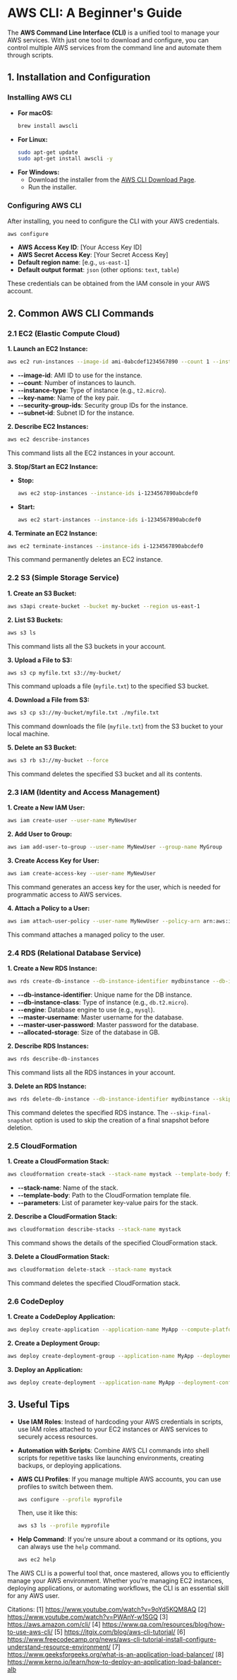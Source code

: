 # AWS CLI: A Beginner's Guide

The **AWS Command Line Interface (CLI)** is a unified tool to manage your AWS services. With just one tool to download and configure, you can control multiple AWS services from the command line and automate them through scripts.

## **1. Installation and Configuration**

### **Installing AWS CLI**

- **For macOS:**
  ```bash
  brew install awscli
  ```
- **For Linux:**
  ```bash
  sudo apt-get update
  sudo apt-get install awscli -y
  ```
- **For Windows:**
  - Download the installer from the [AWS CLI Download Page](https://aws.amazon.com/cli/).
  - Run the installer.

### **Configuring AWS CLI**

After installing, you need to configure the CLI with your AWS credentials.

```bash
aws configure
```

- **AWS Access Key ID**: [Your Access Key ID]
- **AWS Secret Access Key**: [Your Secret Access Key]
- **Default region name**: [e.g., `us-east-1`]
- **Default output format**: `json` (other options: `text`, `table`)

These credentials can be obtained from the IAM console in your AWS account.

## **2. Common AWS CLI Commands**

### **2.1 EC2 (Elastic Compute Cloud)**

**1. Launch an EC2 Instance:**

```bash
aws ec2 run-instances --image-id ami-0abcdef1234567890 --count 1 --instance-type t2.micro --key-name MyKeyPair --security-group-ids sg-0123456789abcdef0 --subnet-id subnet-6e7f829e
```

- **--image-id**: AMI ID to use for the instance.
- **--count**: Number of instances to launch.
- **--instance-type**: Type of instance (e.g., `t2.micro`).
- **--key-name**: Name of the key pair.
- **--security-group-ids**: Security group IDs for the instance.
- **--subnet-id**: Subnet ID for the instance.

**2. Describe EC2 Instances:**

```bash
aws ec2 describe-instances
```

This command lists all the EC2 instances in your account.

**3. Stop/Start an EC2 Instance:**

- **Stop:**
  ```bash
  aws ec2 stop-instances --instance-ids i-1234567890abcdef0
  ```
- **Start:**
  ```bash
  aws ec2 start-instances --instance-ids i-1234567890abcdef0
  ```

**4. Terminate an EC2 Instance:**

```bash
aws ec2 terminate-instances --instance-ids i-1234567890abcdef0
```

This command permanently deletes an EC2 instance.

### **2.2 S3 (Simple Storage Service)**

**1. Create an S3 Bucket:**

```bash
aws s3api create-bucket --bucket my-bucket --region us-east-1
```

**2. List S3 Buckets:**

```bash
aws s3 ls
```

This command lists all the S3 buckets in your account.

**3. Upload a File to S3:**

```bash
aws s3 cp myfile.txt s3://my-bucket/
```

This command uploads a file (`myfile.txt`) to the specified S3 bucket.

**4. Download a File from S3:**

```bash
aws s3 cp s3://my-bucket/myfile.txt ./myfile.txt
```

This command downloads the file (`myfile.txt`) from the S3 bucket to your local machine.

**5. Delete an S3 Bucket:**

```bash
aws s3 rb s3://my-bucket --force
```

This command deletes the specified S3 bucket and all its contents.

### **2.3 IAM (Identity and Access Management)**

**1. Create a New IAM User:**

```bash
aws iam create-user --user-name MyNewUser
```

**2. Add User to Group:**

```bash
aws iam add-user-to-group --user-name MyNewUser --group-name MyGroup
```

**3. Create Access Key for User:**

```bash
aws iam create-access-key --user-name MyNewUser
```

This command generates an access key for the user, which is needed for programmatic access to AWS services.

**4. Attach a Policy to a User:**

```bash
aws iam attach-user-policy --user-name MyNewUser --policy-arn arn:aws:iam::aws:policy/AmazonS3FullAccess
```

This command attaches a managed policy to the user.

### **2.4 RDS (Relational Database Service)**

**1. Create a New RDS Instance:**

```bash
aws rds create-db-instance --db-instance-identifier mydbinstance --db-instance-class db.t2.micro --engine mysql --master-username admin --master-user-password password --allocated-storage 20
```

- **--db-instance-identifier**: Unique name for the DB instance.
- **--db-instance-class**: Type of instance (e.g., `db.t2.micro`).
- **--engine**: Database engine to use (e.g., `mysql`).
- **--master-username**: Master username for the database.
- **--master-user-password**: Master password for the database.
- **--allocated-storage**: Size of the database in GB.

**2. Describe RDS Instances:**

```bash
aws rds describe-db-instances
```

This command lists all the RDS instances in your account.

**3. Delete an RDS Instance:**

```bash
aws rds delete-db-instance --db-instance-identifier mydbinstance --skip-final-snapshot
```

This command deletes the specified RDS instance. The `--skip-final-snapshot` option is used to skip the creation of a final snapshot before deletion.

### **2.5 CloudFormation**

**1. Create a CloudFormation Stack:**

```bash
aws cloudformation create-stack --stack-name mystack --template-body file://template.json --parameters ParameterKey=KeyName,ParameterValue=MyKeyPair
```

- **--stack-name**: Name of the stack.
- **--template-body**: Path to the CloudFormation template file.
- **--parameters**: List of parameter key-value pairs for the stack.

**2. Describe a CloudFormation Stack:**

```bash
aws cloudformation describe-stacks --stack-name mystack
```

This command shows the details of the specified CloudFormation stack.

**3. Delete a CloudFormation Stack:**

```bash
aws cloudformation delete-stack --stack-name mystack
```

This command deletes the specified CloudFormation stack.

### **2.6 CodeDeploy**

**1. Create a CodeDeploy Application:**

```bash
aws deploy create-application --application-name MyApp --compute-platform Server
```

**2. Create a Deployment Group:**

```bash
aws deploy create-deployment-group --application-name MyApp --deployment-group-name MyDeploymentGroup --service-role-arn arn:aws:iam::123456789012:role/CodeDeployDemoRole --deployment-config-name CodeDeployDefault.AllAtOnce --ec2-tag-filters Key=Name,Value=MyEC2Instance,Type=KEY_AND_VALUE
```

**3. Deploy an Application:**

```bash
aws deploy create-deployment --application-name MyApp --deployment-config-name CodeDeployDefault.AllAtOnce --deployment-group-name MyDeploymentGroup --s3-location bucket=mybucket,key=MyApp.zip,bundleType=zip
```

## **3. Useful Tips**

- **Use IAM Roles**: Instead of hardcoding your AWS credentials in scripts, use IAM roles attached to your EC2 instances or AWS services to securely access resources.
  
- **Automation with Scripts**: Combine AWS CLI commands into shell scripts for repetitive tasks like launching environments, creating backups, or deploying applications.

- **AWS CLI Profiles**: If you manage multiple AWS accounts, you can use profiles to switch between them.
  ```bash
  aws configure --profile myprofile
  ```
  Then, use it like this:
  ```bash
  aws s3 ls --profile myprofile
  ```

- **Help Command**: If you're unsure about a command or its options, you can always use the `help` command.
  ```bash
  aws ec2 help
  ```

The AWS CLI is a powerful tool that, once mastered, allows you to efficiently manage your AWS environment. Whether you're managing EC2 instances, deploying applications, or automating workflows, the CLI is an essential skill for any AWS user.

Citations:
[1] https://www.youtube.com/watch?v=9oYd5KQM8AQ
[2] https://www.youtube.com/watch?v=PWAnY-w1SGQ
[3] https://aws.amazon.com/cli/
[4] https://www.qa.com/resources/blog/how-to-use-aws-cli/
[5] https://itgix.com/blog/aws-cli-tutorial/
[6] https://www.freecodecamp.org/news/aws-cli-tutorial-install-configure-understand-resource-environment/
[7] https://www.geeksforgeeks.org/what-is-an-application-load-balancer/
[8] https://www.kerno.io/learn/how-to-deploy-an-application-load-balancer-alb